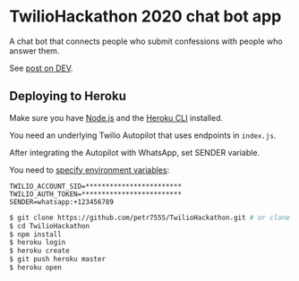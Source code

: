 # TwilioHackathon 2020 chat bot app

A chat bot that connects people who submit confessions with people who answer them.

See [post on DEV]().

## Deploying to Heroku

Make sure you have [Node.js](http://nodejs.org/) and the [Heroku CLI](https://cli.heroku.com/) installed.

You need an underlying Twilio Autopilot that uses endpoints in `index.js`.

After integrating the Autopilot with WhatsApp, set SENDER variable.

You need to [specify environment variables](https://devcenter.heroku.com/articles/config-vars):

```
TWILIO_ACCOUNT_SID=************************
TWILIO_AUTH_TOKEN=*************************
SENDER=whatsapp:+123456789
```

```sh
$ git clone https://github.com/petr7555/TwilioHackathon.git # or clone your own fork
$ cd TwilioHackathon
$ npm install
$ heroku login
$ heroku create
$ git push heroku master
$ heroku open
```